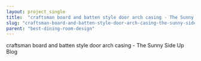 ```yaml
---
layout: project_single
title:  "craftsman board and batten style door arch casing - The Sunny Side Up Blog"
slug: "craftsman-board-and-batten-style-door-arch-casing-the-sunny-side-up-blog"
parent: "best-dining-room-design"
---
```

craftsman board and batten style door arch casing - The Sunny Side Up Blog